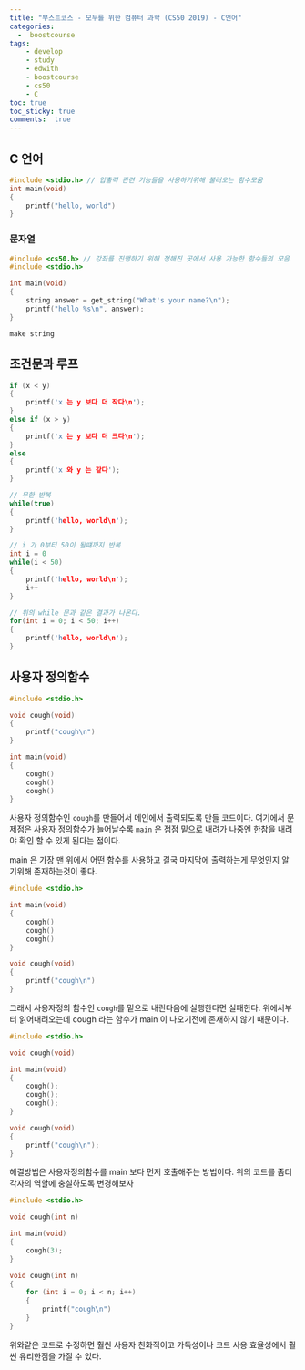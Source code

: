 ```yaml
---
title: "부스트코스 - 모두를 위한 컴퓨터 과학 (CS50 2019) - C언어"
categories: 
  -  boostcourse
tags: 
    - develop
    - study
    - edwith
    - boostcourse
    - cs50
    - C
toc: true
toc_sticky: true
comments:  true
---
```


## C 언어
```c
#include <stdio.h> // 입출력 관련 기능들을 사용하기위해 불러오는 함수모움
int main(void) 
{
    printf("hello, world")
}
```

### 문자열

```c
#include <cs50.h> // 강좌를 진행하기 위해 정해진 곳에서 사용 가능한 함수들의 모음
#include <stdio.h>

int main(void)
{
    string answer = get_string("What's your name?\n");
    printf("hello %s\n", answer);
}

```

```console
make string
```

## 조건문과 루프
```c
if (x < y)
{
    printf('x 는 y 보다 더 작다\n');
}
else if (x > y)
{
    printf('x 는 y 보다 더 크다\n');
}
else
{
    printf('x 와 y 는 같다');
}

// 무한 반복
while(true)
{
    printf('hello, world\n');
}

// i 가 0부터 50이 될떄까지 반복
int i = 0
while(i < 50)
{
    printf('hello, world\n');
    i++
}

// 위의 while 문과 같은 결과가 나온다.
for(int i = 0; i < 50; i++)
{
    printf('hello, world\n');
}
```

## 사용자 정의함수
```c
#include <stdio.h>

void cough(void)
{
    printf("cough\n")
}

int main(void)
{
    cough()
    cough()
    cough()
}
```

사용자 정의함수인 `cough`를 만들어서 메인에서 출력되도록 만들 코드이다.  여기에서 문제점은 사용자 정의함수가 늘어날수록 `main` 은 점점 밑으로 내려가 나중엔 한참을 내려야 확인 할 수 있게 된다는 점이다.  

main 은 가장 맨 위에서 어떤 함수를 사용하고 결국 마지막에 출력하는게 무엇인지 알기위해 존재하는것이 좋다.

```c
#include <stdio.h>

int main(void)
{
    cough()
    cough()
    cough()
}

void cough(void)
{
    printf("cough\n")
}
```

그래서 사용자정의 함수인 `cough`를 밑으로 내린다음에 실행한다면 실패한다. 위에서부터 읽어내려오는데 cough 라는 함수가 main 이 나오기전에 존재하지 않기 때문이다.

```c
#include <stdio.h>

void cough(void)

int main(void)
{
    cough();
    cough();
    cough();
}

void cough(void)
{
    printf("cough\n");
}
```

해결방법은 사용자정의함수를 main 보다 먼저 호출해주는 방법이다. 위의 코드를 좀더 각자의 역할에 충실하도록 변경해보자

```c
#include <stdio.h>

void cough(int n)

int main(void)
{
    cough(3);
}

void cough(int n)
{
    for (int i = 0; i < n; i++)
    {
        printf("cough\n")
    }
}
```

위와같은 코드로 수정하면 훨씬 사용자 친화적이고 가독성이나 코드 사용 효율성에서 훨씬 유리한점을 가질 수 있다.